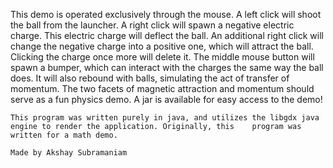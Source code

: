 This demo is operated exclusively through the mouse. A left click will shoot the ball from the launcher. A right click will spawn a negative electric charge. This electric charge will deflect the ball. An additional right click will change the negative charge into a positive one, which will attract the ball. Clicking the charge once more will delete it.
	The middle mouse button will spawn a bumper, which can interact with the charges the same way the ball does. It will also rebound with balls, simulating the act of transfer of momentum. The two facets of magnetic attraction and momentum should serve as a fun physics demo.
	A jar is available for easy access to the demo!
	
	This program was written purely in java, and utilizes the libgdx java engine to render the application. Originally, this 	program was written for a math demo.
	
	Made by Akshay Subramaniam
